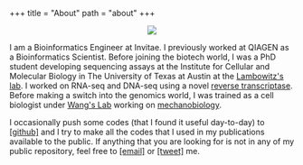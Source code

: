 +++
title = "About"
path = "about"
+++

<p align="center">
<img src=/images/douglas.png >
</p>


I am a Bioinformatics Engineer at Invitae. I previously worked at QIAGEN as a Bioinformatics Scientist. Before joining the biotech world, I was a PhD student developing sequencing assays at the Institute for Cellular and Molecular Biology in The University of Texas at Austin at the [Lambowitz's lab]("https://sites.cns.utexas.edu/lambowitz"). I worked on RNA-seq and DNA-seq using a novel [reverse transcriptase](http://www.ingex.com/tgirt-kit/). Before making a switch into the genomics world, I was trained as a cell biologist under [Wang's Lab](http://mechanical.illinois.edu/directory/faculty/nwangrw) working on [mechanobiology](https://en.wikipedia.org/wiki/Mechanobiology).

I occasionally push some codes (that I found it useful day-to-day) to [[github]](https://github.com/wckdouglas) and I try to make all the codes that I used in my publications available to the public. If anything that you are looking for is not in any of my public repository, feel free to [[email]](mailto:wckdouglas@gmail.com) or [[tweet]](https://twitter.com/wckdouglas) me.
